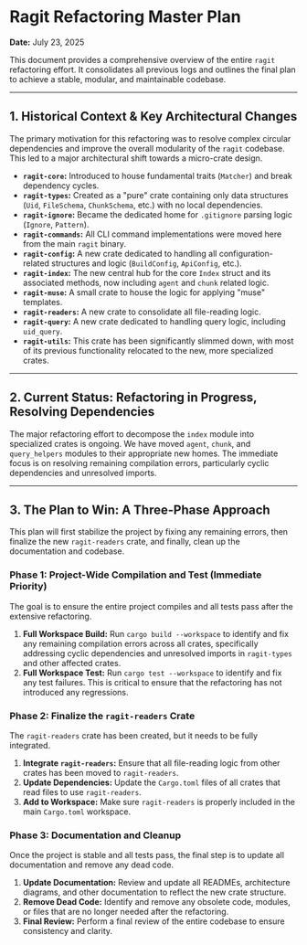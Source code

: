 # Ragit Refactoring Master Plan

**Date:** July 23, 2025

This document provides a comprehensive overview of the entire `ragit` refactoring effort. It consolidates all previous logs and outlines the final plan to achieve a stable, modular, and maintainable codebase.

---

## 1. Historical Context & Key Architectural Changes

The primary motivation for this refactoring was to resolve complex circular dependencies and improve the overall modularity of the `ragit` codebase. This led to a major architectural shift towards a micro-crate design.

*   **`ragit-core`:** Introduced to house fundamental traits (`Matcher`) and break dependency cycles.
*   **`ragit-types`:** Created as a "pure" crate containing only data structures (`Uid`, `FileSchema`, `ChunkSchema`, etc.) with no local dependencies.
*   **`ragit-ignore`:** Became the dedicated home for `.gitignore` parsing logic (`Ignore`, `Pattern`).
*   **`ragit-commands`:** All CLI command implementations were moved here from the main `ragit` binary.
*   **`ragit-config`:** A new crate dedicated to handling all configuration-related structures and logic (`BuildConfig`, `ApiConfig`, etc.).
*   **`ragit-index`:** The new central hub for the core `Index` struct and its associated methods, now including `agent` and `chunk` related logic.
*   **`ragit-muse`:** A small crate to house the logic for applying "muse" templates.
*   **`ragit-readers`:** A new crate to consolidate all file-reading logic.
*   **`ragit-query`:** A new crate dedicated to handling query logic, including `uid_query`.
*   **`ragit-utils`:** This crate has been significantly slimmed down, with most of its previous functionality relocated to the new, more specialized crates.

---

## 2. Current Status: Refactoring in Progress, Resolving Dependencies

The major refactoring effort to decompose the `index` module into specialized crates is ongoing. We have moved `agent`, `chunk`, and `query_helpers` modules to their appropriate new homes. The immediate focus is on resolving remaining compilation errors, particularly cyclic dependencies and unresolved imports.

---

## 3. The Plan to Win: A Three-Phase Approach

This plan will first stabilize the project by fixing any remaining errors, then finalize the new `ragit-readers` crate, and finally, clean up the documentation and codebase.

### **Phase 1: Project-Wide Compilation and Test (Immediate Priority)**

The goal is to ensure the entire project compiles and all tests pass after the extensive refactoring.

1.  **Full Workspace Build:** Run `cargo build --workspace` to identify and fix any remaining compilation errors across all crates, specifically addressing cyclic dependencies and unresolved imports in `ragit-types` and other affected crates.
2.  **Full Workspace Test:** Run `cargo test --workspace` to identify and fix any test failures. This is critical to ensure that the refactoring has not introduced any regressions.

### **Phase 2: Finalize the `ragit-readers` Crate**

The `ragit-readers` crate has been created, but it needs to be fully integrated.

1.  **Integrate `ragit-readers`:** Ensure that all file-reading logic from other crates has been moved to `ragit-readers`.
2.  **Update Dependencies:** Update the `Cargo.toml` files of all crates that read files to use `ragit-readers`.
3.  **Add to Workspace:** Make sure `ragit-readers` is properly included in the main `Cargo.toml` workspace.

### **Phase 3: Documentation and Cleanup**

Once the project is stable and all tests pass, the final step is to update all documentation and remove any dead code.

1.  **Update Documentation:** Review and update all READMEs, architecture diagrams, and other documentation to reflect the new crate structure.
2.  **Remove Dead Code:** Identify and remove any obsolete code, modules, or files that are no longer needed after the refactoring.
3.  **Final Review:** Perform a final review of the entire codebase to ensure consistency and clarity.